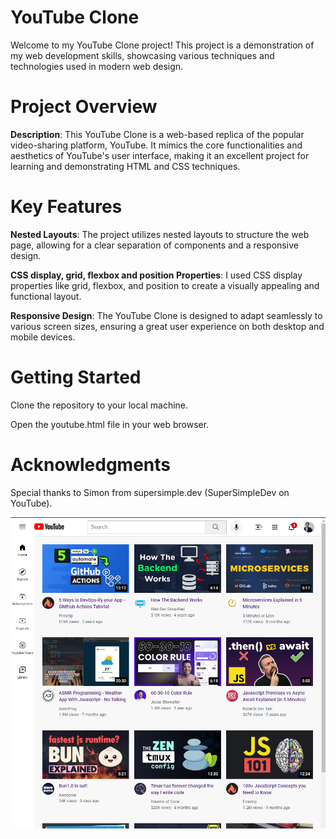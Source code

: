 # YouTube Clone

Welcome to my YouTube Clone project! This project is a demonstration of my web development skills, showcasing various techniques and technologies used in modern web design.

# Project Overview

**Description**: This YouTube Clone is a web-based replica of the popular video-sharing platform, YouTube. It mimics the core functionalities and aesthetics of YouTube's user interface, making it an excellent project for learning and demonstrating HTML and CSS techniques.

# Key Features

**Nested Layouts**: The project utilizes nested layouts to structure the web page, allowing for a clear separation of components and a responsive design.

**CSS display, grid, flexbox and position Properties**: I used CSS display properties like grid, flexbox, and position to create a visually appealing and functional layout.

**Responsive Design**: The YouTube Clone is designed to adapt seamlessly to various screen sizes, ensuring a great user experience on both desktop and mobile devices.

# Getting Started

Clone the repository to your local machine.

Open the youtube.html file in your web browser.

# Acknowledgments

Special thanks to Simon from supersimple.dev (SuperSimpleDev on YouTube).

![](Screenshots/screenshot-windowed-design.png)
